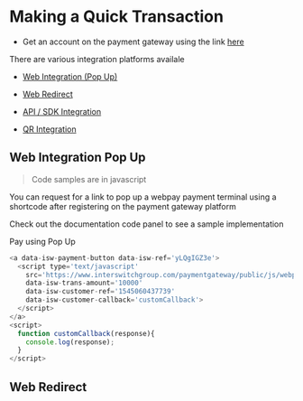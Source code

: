 
# Making a Quick Transaction

- Get an account on the payment gateway using the link [here](https://www.interswitchgroup.com/paymentgateway/)

There are various integration platforms availale

 - [Web Integration (Pop Up)]()

 - [Web Redirect]()

 - [API / SDK Integration]()

 - [QR Integration]()



 <h2>Web Integration Pop Up</h2>


 > Code samples are in javascript

You can request for a link to pop up a webpay payment terminal using a shortcode after registering on the payment gateway platform

Check out the documentation code panel to see a sample implementation


<a data-isw-payment-button data-isw-ref='yLQgIGZ3e'>
Pay using Pop Up
  <script type='text/javascript' 
    src='https://www.interswitchgroup.com/paymentgateway/public/js/webpay.js'
    data-isw-trans-amount='10000'
    data-isw-customer-ref='1545060437739'
    data-isw-customer-callback='customCallback'>
  </script>
</a>

```javascript
<a data-isw-payment-button data-isw-ref='yLQgIGZ3e'>
  <script type='text/javascript' 
    src='https://www.interswitchgroup.com/paymentgateway/public/js/webpay.js'
    data-isw-trans-amount='10000'
    data-isw-customer-ref='1545060437739'
    data-isw-customer-callback='customCallback'>
  </script>
</a>
<script>
  function customCallback(response){ 
    console.log(response);
  }
</script>
```

## Web Redirect

